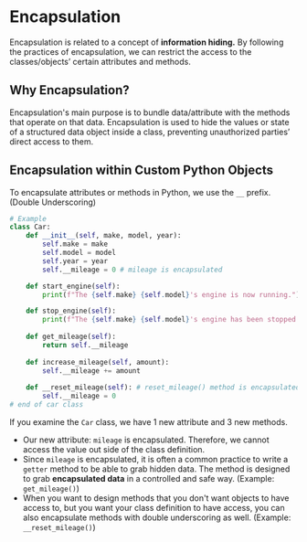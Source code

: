 # Encapsulation

Encapsulation is related to a concept of **information hiding.** By following the practices of encapsulation, we can restrict the access to the classes/objects’ certain attributes and methods.

## Why Encapsulation?

Encapsulation's main purpose is to bundle data/attribute with the methods that operate on that data. Encapsulation is used to hide the values or state of a structured data object inside a class, preventing unauthorized parties’ direct access to them.

## Encapsulation within Custom Python Objects

To encapsulate attributes or methods in Python, we use the `__` prefix. (Double Underscoring)

```python
# Example
class Car:
    def __init__(self, make, model, year):
        self.make = make
        self.model = model
        self.year = year
        self.__mileage = 0 # mileage is encapsulated

    def start_engine(self):
        print(f"The {self.make} {self.model}'s engine is now running.")

    def stop_engine(self):
        print(f"The {self.make} {self.model}'s engine has been stopped.")
    
    def get_mileage(self):
        return self.__mileage
    
    def increase_mileage(self, amount):
        self.__mileage += amount
    
    def __reset_mileage(self): # reset_mileage() method is encapsulated
        self.__mileage = 0
# end of car class
```

If you examine the `Car` class, we have 1 new attribute and 3 new methods.

* Our new attribute: `mileage` is encapsulated. Therefore, we cannot access the value out side of the class definition.
* Since `mileage` is encapsulated, it is often a common practice to write a `getter` method to be able to grab hidden data. The method is designed to grab **encapsulated data** in a controlled and safe way. (Example: `get_mileage()`)
* When you want to design methods that you don't want objects to have access to, but you want your class definition to have access, you can also encapsulate methods with double underscoring as well. (Example: `__reset_mileage()`)
